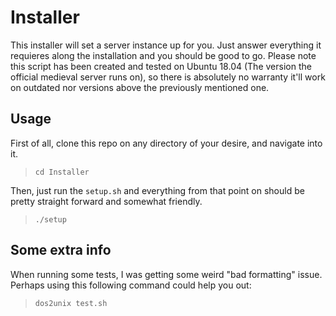 # Installer
This installer will set a server instance up for you. Just answer everything it requieres along the installation and you should be good to go.
Please note this script has been created and tested on Ubuntu 18.04 (The version the official medieval server runs on), so there is absolutely no warranty it'll work on outdated nor versions above the previously mentioned one.

## Usage
First of all, clone this repo on any directory of your desire, and navigate into it.

  > `cd Installer`

Then, just run the `setup.sh` and everything from that point on should be pretty straight forward and somewhat friendly.

  > `./setup`


## Some extra info

When running some tests, I was getting some weird "bad formatting" issue. Perhaps using this following command could help you out:

  > `dos2unix test.sh`
